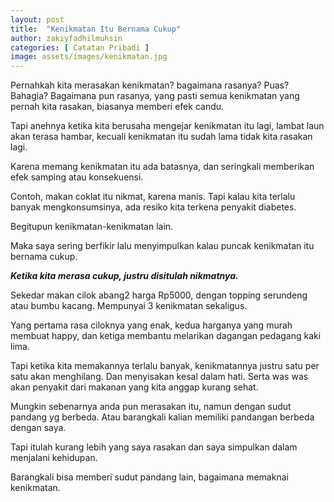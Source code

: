 ```yaml
---
layout: post
title:  "Kenikmatan Itu Bernama Cukup"
author: zakiyfadhilmuhsin
categories: [ Catatan Pribadi ]
image: assets/images/kenikmatan.jpg
---
```

Pernahkah kita merasakan kenikmatan? bagaimana rasanya? Puas? Bahagia?
Bagaimana pun rasanya, yang pasti semua kenikmatan yang pernah kita rasakan, biasanya memberi efek candu.

Tapi anehnya ketika kita berusaha mengejar kenikmatan itu lagi, lambat laun akan terasa hambar, kecuali kenikmatan itu sudah lama tidak kita rasakan lagi.

Karena memang kenikmatan itu ada batasnya, dan seringkali memberikan efek samping atau konsekuensi.

Contoh, makan coklat itu nikmat, karena manis. Tapi kalau kita terlalu banyak mengkonsumsinya, ada resiko kita terkena penyakit diabetes.

Begitupun kenikmatan-kenikmatan lain.

Maka saya sering berfikir lalu menyimpulkan kalau puncak kenikmatan itu bernama cukup.

***Ketika kita merasa cukup, justru disitulah nikmatnya.***

Sekedar makan cilok abang2 harga Rp5000, dengan topping serundeng atau bumbu kacang. Mempunyai 3 kenikmatan sekaligus.

Yang pertama rasa ciloknya yang enak, kedua harganya yang murah membuat happy, dan ketiga membantu melarikan dagangan pedagang kaki lima.

Tapi ketika kita memakannya terlalu banyak, kenikmatannya justru satu per satu akan menghilang. Dan menyisakan kesal dalam hati. Serta was was akan penyakit dari makanan yang kita anggap kurang sehat.

Mungkin sebenarnya anda pun merasakan itu, namun dengan sudut pandang yg berbeda. Atau barangkali kalian memiliki pandangan berbeda dengan saya.

Tapi itulah kurang lebih yang saya rasakan dan saya simpulkan dalam menjalani kehidupan.

Barangkali bisa memberi sudut pandang lain, bagaimana memaknai kenikmatan.